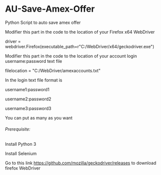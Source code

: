 # AU-Save-Amex-Offer
Python Script to auto save amex offer

Modifier this part in the code to the location of your Firefox x64 WebDriver

driver = webdriver.Firefox(executable_path=r"C:/WebDriver/x64/geckodriver.exe")

Modifier this part in the code to the location of your account login username:password text file

filelocation = "C:/WebDriver/amexaccounts.txt"

In the login text file format is

username1:password1

username2:password2

username3:password3

You can put as many as you want

<h6>Prerequisite:</h6>
Install Python 3

Install Selenium

Go to this link https://github.com/mozilla/geckodriver/releases to download firefox WebDriver
